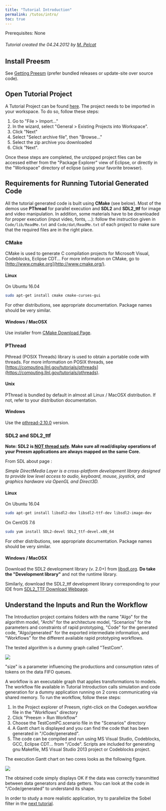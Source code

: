 ```yaml
---
title: "Tutorial Introduction"
permalink: /tutos/intro/
toc: true
---
```


Prerequisites: None

###### Tutorial created the 04.24.2012 by [M. Pelcat](mailto:mpelcat@insa-rennes.fr)

## Install Preesm

See [Getting Preesm](/get/) (prefer bundled releases or update-site over source code).

## Open Tutorial Project

A Tutorial Project can be found [here](/assets/tutos/intro/org.ietr.preesm.tutorials.tutorial1.zip). The project needs to be imported in your workspace. To do so, follow these steps:

1.  Go to "File > Import..."
2.  In the wizard, select  "General > Existing Projects into Workspace".
3.  Click "Next"
4.  Select "Select archive file", then "Browse..."
5.  Select the zip archive you downloaded
6.  Click "Next".

Once these steps are completed, the unzipped project files can be accessed either from the "Package Explorer" view of Eclipse, or directly in the "Workspace" directory of eclipse (using your favorite browser).

## Requirements for Running Tutorial Generated Code

All the tutorial generated code is built using **CMake** (see below). Most of the demos use **PThread** for parallel execution and **SDL2** and **SDL2_ttf** for image and video manipulation. In addition, some materials have to be downloaded for proper execution (input video, fonts, ...): follow the instruction given in ```Code/lib/ReadMe.txt``` and ```Code/dat/ReadMe.txt``` of each project to make sure that the required files are in the right place.

### CMake

CMake is used to generate C compilation projects for Microsoft Visual, Codeblocks, Eclipse CDT... For more information on CMake, go to [http://www.cmake.org](http://www.cmake.org/).

#### Linux

On Ubuntu 16.04

```bash
sudo apt-get install cmake cmake-curses-gui
```


For other distributions, see appropriate documentation. Package names should be very similar.

#### Windows / MacOSX

Use installer from [CMake Download Page](https://cmake.org/download/).

### PThread

Pthread (POSIX Threads) library is used to obtain a portable code with threads. For more information on POSIX threads, see [https://computing.llnl.gov/tutorials/pthreads](https://computing.llnl.gov/tutorials/pthreads).

#### Unix

PThread is bundled by default in almost all Linux / MacOSX distribution. If not, refer to your distribution documentation.

#### Windows

Use the [pthread-2.10.0](/assets/downloads/pthread-2.10.0.zip) version.

### SDL2 and SDL2_ttf

**Note: SDL2 is [NOT thread safe](https://wiki.libsdl.org/FAQDevelopment#Can_I_call_SDL_video_functions_from_multiple_threads.3F). Make sure all read/display operations of your Preesm applications are always mapped on the same Core.**

From SDL about page :

  _Simple DirectMedia Layer is a cross-platform development library designed to provide low level access to audio, keyboard, mouse, joystick, and graphics hardware via OpenGL and Direct3D._

#### Linux

On Ubuntu 16.04

```bash
sudo apt-get install libsdl2-dev libsdl2-ttf-dev libsdl2-image-dev
```

On CentOS 7.6

```bash
sudo yum install SDL2-devel SDL2_ttf-devel.x86_64
```

For other distributions, see appropriate documentation. Package names should be very similar.

#### Windows / MacOSX

Download the SDL2 development library (v. 2.0+) from [libsdl.org](https://www.libsdl.org/download-2.0.php). **Do take the "Development library"** and not the runtime library.

Similarly, download the SDL2_ttf development library corresponding to your IDE from [SDL2_TTF Download Webpage](https://www.libsdl.org/projects/SDL_ttf/).
   

## Understand the Inputs and Run the Workflow

The Introduction project contains folders with the name "Algo" for the algorithm model, "Archi" for the architecture model, "Scenarios" for the parameters and constraints of rapid prototyping, "Code" for the generated code, "Algo/generated" for the exported intermediate information, and "Workflows" for the different available rapid prototyping workflows.

The tested algorithm is a dummy graph called "TestCom".

[![](/assets/tutos/intro/editeur_testcom_pisdf.png)](/assets/tutos/intro/editeur_testcom_pisdf.png)

"size" is a parameter influencing the productions and consumption rates of tokens on the data FIFO queues.

A workflow is an executable graph that applies transformations to models. The workflow file available in Tutorial Introduction calls simulation and code generation for a dummy application running on 2 cores communicating via shared memory. To run the workflow, follow these steps:

1.  In the Project explorer of Preesm, right-click on the Codegen.workflow file in the "Workflows" directory
2.  Click "Preesm > Run Workflow"
3.  Choose the TestComPC.scenario file in the "Scenarios" directory
4.  A Gantt chart is displayed and you can find the code that has been generated in "/Code/generated".
5.  The code can be compiled and run using MS Visual Studio, Codeblocks, GCC, Eclipse CDT... from "/Code". Scripts are included for generating gnu Makefile, MS Visual Studio 2013 project or Codeblocks project.

The execution Gantt chart on two cores looks as the following figure.

[![](/assets/tutos/intro/editeur_gantt_pisdf.png)](/assets/tutos/intro/editeur_gantt_pisdf.png)

The obtained code simply displays OK if the data was correctly transmitted between data generators and data getters. You can look at the code in "/Code/generated" to understand its shape.

In order to study a more realistic application, try to parallelize the Sobel filter in the [next tutorial](/tutos/parasobel).
